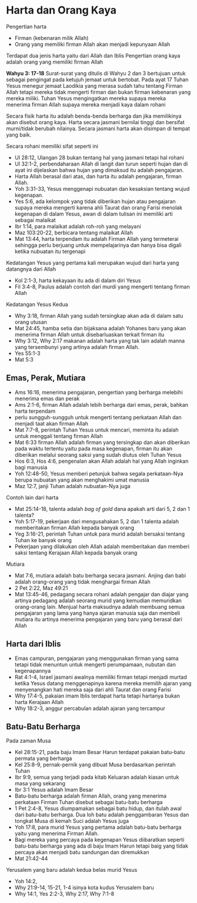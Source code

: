 # Harta dan Orang Kaya
Pengertian harta 
- Firman (kebenaran milik Allah)
- Orang yang memiliki firman Allah akan menjadi kepunyaan Allah

Terdapat dua jenis harta yaitu dari Allah dan Iblis
Pengertian orang kaya adalah orang yang memiliki firman Allah

**Wahyu 3: 17-18**
Surat-surat yang ditulis di Wahyu 2 dan 3 bertujuan untuk sebagai pengingat pada ketujuh jemaat untuk bertobat. Pada ayat 17 Tuhan Yesus menegur jemaat Laodikia yang merasa sudah tahu tentang Firman Allah tetapi mereka tidak mengerti firman dan bukan firman kebenaran yang mereka miliki. Tuhan Yesus mengingatkan mereka supaya mereka menerima firman Allah supaya mereka menjadi kaya dalam rohani

Secara fisik harta itu adalah benda-benda berharga dan jika memilikinya akan disebut orang kaya. Harta secara jasmani bernilai tinggi dan bersifat murni/tidak berubah nilainya. Secara jasmani harta akan disimpan di tempat yang baik.

Secara rohani memiliki sifat seperti ini
- Ul 28:12, Ulangan 28 bukan tentang hal yang jasmani tetapi hal rohani
- Ul 32:1-2, perbendaharaan Allah di langit dan turun seperti hujan dan di ayat ini dijelaskan bahwa hujan yang dimaksud itu adalah pengajaran.
- Harta Allah berasal dari atas, dan harta itu adalah pengajaran, firman Allah.
- Yoh 3:31-33, Yesus menggenapi nubuatan dan kesaksian tentang wujud kegenapan.
- Yes 5:6, ada kelompok yang tidak diberikan hujan atau pengajaran supaya mereka mengerti karena ahli Taurat dan orang Farisi menolak kegenapan di dalam Yesus, awan di dalam tulisan ini memiliki arti sebagai malaikat
- Ibr 1:14, para malaikat adalah roh-roh yang melayani
- Maz 103:20-22, berbicara tentang malaikat Allah
- Mat 13:44, harta terpendam itu adalah Firman Allah yang termeterai sehingga perlu berjuang untuk mempelajarinya dan hanya bisa digali ketika nubuatan itu tergenapi

Kedatangan Yesus yang pertama kali merupakan wujud dari harta yang datangnya dari Allah
- Kol 2:1-3, harta kekayaan itu ada di dalam diri Yesus
- Fil 3:4-8, Paulus adalah contoh dari murdi yang mengerti tentang firman Allah

Kedatangan Yesus Kedua
- Why 3:18, firman Allah yang sudah tersingkap akan ada di dalam satu orang utusan
- Mat 24:45, hamba setia dan bijaksana adalah Yohanes baru yang akan menerima firman Allah untuk disebarluaskan terkait firman itu
- Why 3:12, Why 2:17 makanan adalah harta yang tak lain adalah manna yang tersembunyi yang artinya adalah firman Allah.
- Yes 55:1-3
- Mat 5:3

## Emas, Perak, Mutiara
- Ams 16:16, menerima pengajaran, pengertian yang berharga melebihi menerima emas dan perak
- Ams 2:1-6, firman Allah adalah lebih berharga dari emas, perak, bahkan harta terpendam
- perlu sungguh-sungguh untuk mengerti tentang perkataan Allah dan menjadi taat akan firman Allah
- Mat 7:7-8, perintah Tuhan Yesus untuk mencari, meminta itu adalah untuk menggali tentang firman Allah
- Mat 6:33 firman Allah adalah firman yang tersingkap dan akan diberikan pada waktu tertentu yaitu pada masa kegenapan, firman itu akan diberikan melalui seorang saksi yang sudah diutus oleh Tuhan Yesus
- Hos 6:3, Hos 4:6, pengenalan akan Allah adalah hal yang Allah inginkan bagi manusia
- Yoh 12:48-50, Yesus memberi petunjuk bahwa segala perkataan-Nya berupa nubuatan yang akan menghakimi umat manusia
- Maz 12:7, janji Tuhan adalah nubuatan-Nya juga

Contoh lain dari harta
- Mat 25:14-18, talenta adalah *bag of gold* dana apakah arti dari 5, 2 dan 1 talenta?
- Yoh 5:17-19, pekerjaan dari mengusahakan 5, 2 dan 1 talenta adalah memberitakan firman Allah kepada banyak orang
- Yeg 3:16-21, perintah Tuhan untuk para murid adalah bersaksi tentang Tuhan ke banyak orang
- Pekerjaan yang dilakukan oleh Allah adalah memberitakan dan memberi saksi tentang Kerajaan Allah kepada banyak orang

Mutiara
- Mat 7:6, mutiara adalah batu berharga secara jasmani. Anjing dan babi adalah orang-orang yang tidak menghargai firman Allah
- 2 Pet 2:22, Maz 49:21
- Mat 13:45-46, pedagang secara rohani adalah pengajar dan diajar yang artinya pedagang adalah seorang murid yang kemudian memuridkan orang-orang lain. Menjual harta maksudnya adalah membuang semua pengajaran yang lama yang hanya ajaran manusia saja dan membeli mutiara itu artinya menerima pengajaran yang baru yang berasal dari Allah

## Harta dari Iblis
- Emas campuran, pengajaran yang menggunakan firman yang sama tetapi tidak menuntun untuk mengerti perumpamaan, nubutan dan kegenapannya
- Rat 4:1-4, Israel jasmani awalnya memiliki firman tetapi menjadi murtad ketika Yesus datang menggenapinya karena mereka memilih ajaran yang menyenangkan hati mereka saja dari ahli Taurat dan orang Farisi
- Why 17:4-5, pakaian imam Iblis terdapat harta tetapi hartanya bukan harta Kerajaan Allah
- Why 18:2-3, anggur percabulan adalah ajaran yang tercampur

## Batu-Batu Berharga
Pada zaman Musa
- Kel 28:15-21, pada baju Imam Besar Harun terdapat pakaian batu-batu permata yang berharga
- Kel 25:8-9, pernak-pernik yang dibuat Musa berdasarkan perintah Tuhan
- Ibr 9:9, semua yang terjadi pada kitab Keluaran adalah kiasan untuk masa yang sekarang
- Ibr 3:1 Yesus adalah Imam Besar
- Batu-batu berharga adalah firman Allah, orang yang menerima perkataan Firman Tuhan disebut sebagai batu-batu berharga
- 1 Pet 2:4-8, Yesus diumpamakan sebagai batu hidup, dan itulah awal dari batu-batu berharga. Dua loh batu adalah penggambaran Yesus dan tongkat Musa di kemah Suci adalah Yesus juga
- Yoh 17:8, para murid Yesus yang pertama adalah batu-batu berharga yaitu yang menerima Firman Allah.
- Bagi mereka yang percaya pada kegenapan Yesus diibaratkan seperti batu-batu berharga yang ada di baju Imam Harun tetapi baig yang tidak percaya akan menjadi batu sandungan dan diremukkan
- Mat 21:42-44

Yerusalem yang baru adalah kedua belas murid Yesus
- Yoh 14:2,
- Why 21:9-14, 15-21, 1-4 isinya kota kudus Yerusalem baru
- Why 14:1, Yes 2:2-3, Why 2:17, Why 7:1-8
